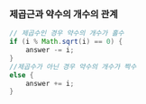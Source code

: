 ### 제곱근과 약수의 개수의 관계

```Java
// 제곱수인 경우 약수의 개수가 홀수
if (i % Math.sqrt(i) == 0) {
    answer -= i;
}
//제곱수가 아닌 경우 약수의 개수가 짝수
else {
    answer += i;
}
```
